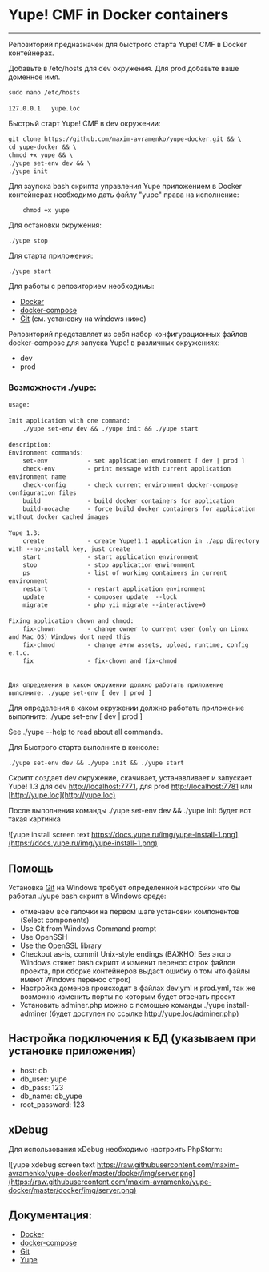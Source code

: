 # Yupe! CMF in Docker containers #
----------------------------------
Репозиторий предназначен для быстрого старта Yupe! CMF в Docker контейнерах.

Добавьте в /etc/hosts для dev окружения. Для prod добавьте ваше доменное имя.
    
    sudo nano /etc/hosts
    
    127.0.0.1   yupe.loc

Быстрый старт Yupe! CMF в dev окружении:

    git clone https://github.com/maxim-avramenko/yupe-docker.git && \
    cd yupe-docker && \
    chmod +x yupe && \
    ./yupe set-env dev && \
    ./yupe init

Для заупска bash скрипта управления Yupe приложением в Docker контейнерах необходимо дать файлу "yupe" права на исполнение:

        chmod +x yupe

Для остановки окружения:

    ./yupe stop
    
Для старта приложения:
    
    ./yupe start

Для работы с репозиторием необходимы:
- [Docker](https://docs.docker.com/engine/installation/)
- [docker-compose](https://docs.docker.com/compose/install/)
- [Git](https://git-scm.com/downloads) (см. установку на windows ниже)


Репозиторий представляет из себя набор конфигурационных файлов docker-compose для запуска Yupe! в различных окружениях:
 - dev
 - prod

### Возможности ./yupe: ###

    usage:
    
    Init application with one command:
        ./yupe set-env dev && ./yupe init && ./yupe start
    
    description:
    Environment commands:
        set-env           - set application environment [ dev | prod ]
        check-env         - print message with current application environment name
        check-config      - check current environment docker-compose configuration files
        build             - build docker containers for application
        build-nocache     - force build docker containers for application without docker cached images
    
    Yupe 1.3:
        create            - create Yupe!1.1 application in ./app directory with --no-install key, just create
        start             - start application environment
        stop              - stop application environment
        ps                - list of working containers in current environment
        restart           - restart application environment
        update            - composer update  --lock
        migrate           - php yii migrate --interactive=0
    
    Fixing application chown and chmod:
        fix-chown         - change owner to current user (only on Linux and Mac OS) Windows dont need this
        fix-chmod         - change a+rw assets, upload, runtime, config e.t.c.
        fix               - fix-chown and fix-chmod
    
    
    Для определения в каком окружении должно работать приложение выполните: ./yupe set-env [ dev | prod ]



Для определения в каком окружении должно работать приложение выполните: ./yupe set-env [ dev | prod ]

See ./yupe --help to read about all commands.
    
Для Быстрого старта выполните в консоле:
    
    ./yupe set-env dev && ./yupe init && ./yupe start
    
Скрипт создает dev окружение, скачивает, устанавливает и запускает Yupe!
1.3 для dev [http://localhost:7771](http://localhost:7771), для prod
[http://localhost:7781](http://localhost:7781) или
[http://yupe.loc](http://yupe.loc)


После выполнения команды ./yupe set-env dev && ./yupe init будет вот такая картинка

![yupe install screen text https://docs.yupe.ru/img/yupe-install-1.png](https://docs.yupe.ru/img/yupe-install-1.png)


Помощь
------
Установка [Git](https://git-scm.com/downloads) на Windows требует определенной настройки что бы работал ./yupe bash скрипт в Windows среде:

- отмечаем все галочки на первом шаге установки компонентов (Select components)
- Use Git from Windows Command prompt
- Use OpenSSH
- Use the OpenSSL library
- Checkout as-is, commit Unix-style endings (ВАЖНО! Без этого Windows стянет bash скрипт и изменит перенос строк файлов проекта, при сборке контейнеров выдаст ошибку о том что файлы имеют Windows перенос строк)
- Настройка доменов происходит в файлах dev.yml и prod.yml, так же возможно изменить порты по которым будет отвечать проект
- Установить adminer.php можно с помощью команды ./yupe install-adminer (будет доступен по ссылке http://yupe.loc/adminer.php)


Настройка подключения к БД (указываем при установке приложения)
---
- host: db
- db_user: yupe
- db_pass: 123
- db_name: db_yupe
- root_password: 123

xDebug
------
Для использования xDebug необходимо настроить PhpStorm:

![yupe xdebug screen text https://raw.githubusercontent.com/maxim-avramenko/yupe-docker/master/docker/img/server.png](https://raw.githubusercontent.com/maxim-avramenko/yupe-docker/master/docker/img/server.png)

Документация:
------------
- [Docker](https://docs.docker.com/)
- [docker-compose](https://docs.docker.com/compose/overview/)
- [Git](https://git-scm.com/downloads)
- [Yupe](https://docs.yupe.ru/)
 
